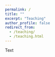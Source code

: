 ```yaml
---
permalink: /
title: ""
excerpt: "Teaching"
author_profile: false
redirect_from: 
  - /teaching/
  - /teaching.html
---
```


Text
